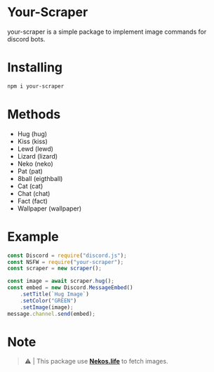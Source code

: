# Your-Scraper
your-scraper is a simple package to implement image commands for discord bots.


# Installing

```bash
npm i your-scraper
```

# Methods
- Hug (hug)
- Kiss (kiss)
- Lewd (lewd)
- Lizard (lizard)
- Neko (neko)
- Pat (pat)
- 8ball (eigthball)
- Cat (cat)
- Chat (chat)
- Fact (fact)
- Wallpaper (wallpaper)

# Example
```js
const Discord = require("discord.js");
const NSFW = require("your-scraper");
const scraper = new scraper();

const image = await scraper.hug();
const embed = new Discord.MessageEmbed()
    .setTitle(`Hug Image`)
    .setColor("GREEN")
    .setImage(image);
message.channel.send(embed);
```

# Note
> ⚠ | This package use **[Nekos.life](https://nekos.life/)** to fetch images.
